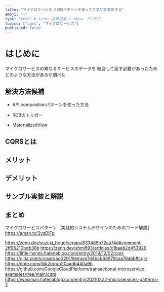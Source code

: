 ```yaml
---
title: "マイクロサービス CQRSパターンを使ってクエリを実装する"
emoji: "🐡"
type: "tech" # tech: 技術記事 / idea: アイデア
topics: ["cqrs", "マイクロサービス"]
published: false
---
```


# はじめに

マイクロサービスの異なるサービスのデータを
結合して返す必要があったため
どのような方法があるか調べた

## 解決方法候補

* API compositionパターンを使った方法

* RDBのトリガー

* MaterializedView

## CQRSとは

## メリット

## デメリット

## サンプル実装と解説

## まとめ

マイクロサービスパターン［実践的システムデザインのためのコード解説］
https://amzn.to/3yzDiFp

https://zenn.dev/suzuki_hoge/scraps/833485b72aa74d#comment-2ff96210bdb36b
https://zenn.dev/shmi593/articles/c1baeb2d453929
https://little-hands.hatenablog.com/entry/2019/12/02/cqrs
https://qiita.com/crossroad0201/items/e7d4bcb68979caa76abb#cqrs
https://note.com/j5ik2o/n/n20aadb440a9b
https://github.com/GoogleCloudPlatform/transactional-microservice-examples/tree/main/cqrs
https://iwasiman.hatenablog.com/entry/20210222-microservices-patterns-2
